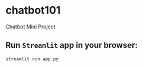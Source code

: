 # chatbot101
Chatbot Mini Project

## Run `Streamlit` app in your browser:
```streamlit run app.py```
